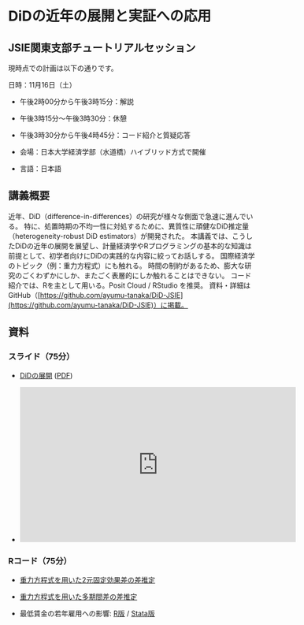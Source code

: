 # DiDの近年の展開と実証への応用

## JSIE関東支部チュートリアルセッション


現時点での計画は以下の通りです。

日時：11月16日（土）

- 午後2時00分から午後3時15分：解説
- 午後3時15分〜午後3時30分：休憩
- 午後3時30分から午後4時45分：コード紹介と質疑応答

- 会場：日本大学経済学部（水道橋）ハイブリッド方式で開催
- 言語：日本語

  
## 講義概要

<!--

応用の分野では、計量理論的な根拠なく、DiD（difference-in-differences）の様々な技法が用いられてきた。
近年、TWFEモデル（two-way fixed effects model）をはじめとするDiDの慣例的な使用に対する批判と新しい手法の開発が急速に進んでいる。
その際たるものが、TWFEモデル（two-way fixed effects model）である。
ここ5年ほどの間に、TWFEモデルをはじめとするDiDの慣例的な使用に対する批判と新しいDiD推定法の開発が急速に進んでいる。
現在では、処置時期に不均一性がある場合、TWFEモデルによる推定値が信頼できないことに幅広い合意が得られている。
処置時期の不均一性に対処するために、多くの新しい有望なDiD（difference-in-differences）推定量が開発されている。
-->


近年、DiD（difference-in-differences）の研究が様々な側面で急速に進んでいる。
特に、処置時期の不均一性に対処するために、異質性に頑健なDiD推定量（heterogeneity-robust DiD estimators）が開発された。
本講義では、こうしたDiDの近年の展開を展望し、計量経済学やRプログラミングの基本的な知識は前提として、初学者向けにDiDの実践的な内容に絞ってお話しする。
国際経済学のトピック（例：重力方程式）にも触れる。
時間の制約があるため、膨大な研究のごくわずかにしか、またごく表層的にしか触れることはできない。
コード紹介では、Rを主として用いる。Posit Cloud / RStudio を推奨。
資料・詳細はGitHub（[https://github.com/ayumu-tanaka/DiD-JSIE](https://github.com/ayumu-tanaka/DiD-JSIE)）に掲載。


## 資料

### スライド（75分）

- [DiDの展開](https://rpubs.com/ayumuR/Roth2023survey_short)  ([PDF](DiDの展開.pdf))

- <iframe width="560" height="315" src="https://www.youtube.com/embed/Jyat3OZLyRc?si=AKD0rcuQnaTPb_9p" title="YouTube video player" frameborder="0" allow="accelerometer; autoplay; clipboard-write; encrypted-media; gyroscope; picture-in-picture; web-share" referrerpolicy="strict-origin-when-cross-origin" allowfullscreen></iframe>

### Rコード（75分）


- [重力方程式を用いた2元固定効果差の差推定](https://rpubs.com/ayumuR/gravity_fixest_twfe)

- [重力方程式を用いた多期間差の差推定](https://rpubs.com/ayumuR/gravity_fixest_es)

<!--  重力方程式を用いた時差あり差の差推定 -->

- 最低賃金の若年雇用への影響: [R版](https://rpubs.com/ayumuR/DiD-Wage) / [Stata版](https://rpubs.com/ayumuR/DiD-Stata-Wage)


